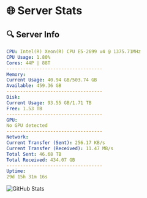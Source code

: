 # 🌐 Server Stats
## 🔍 Server Info
```yaml
CPU: Intel(R) Xeon(R) CPU E5-2699 v4 @ 1375.71MHz
CPU Usage: 1.80%
Cores: 44P | 88T
-----------------------------------
Memory:
Current Usage: 40.94 GB/503.74 GB
Available: 459.36 GB
-----------------------------------
Disk:
Current Usage: 93.55 GB/1.71 TB
Free: 1.53 TB
-----------------------------------
GPU:
No GPU detected
-----------------------------------
Network:
Current Transfer (Sent): 256.17 KB/s
Current Transfer (Received): 11.47 MB/s
Total Sent: 46.68 TB
Total Received: 434.07 GB
-----------------------------------
Uptime:
29d 15h 31m 16s
```
![GitHub Stats](https://img.shields.io/badge/Updated-2025-04-06_12:54:05-blue)